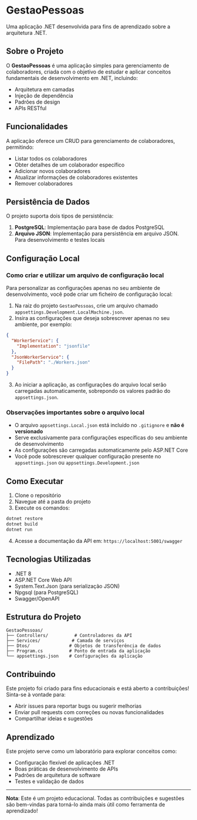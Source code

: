 # GestaoPessoas

Uma aplicação .NET desenvolvida para fins de aprendizado sobre a arquitetura .NET.

## Sobre o Projeto

O **GestaoPessoas** é uma aplicação simples para gerenciamento de colaboradores, criada com o objetivo de estudar e aplicar conceitos fundamentais de desenvolvimento em .NET, incluindo:

- Arquitetura em camadas
- Injeção de dependência
- Padrões de design
- APIs RESTful

## Funcionalidades

A aplicação oferece um CRUD para gerenciamento de colaboradores, permitindo:

- Listar todos os colaboradores
- Obter detalhes de um colaborador específico
- Adicionar novos colaboradores
- Atualizar informações de colaboradores existentes
- Remover colaboradores

## Persistência de Dados

O projeto suporta dois tipos de persistência:

1. **PostgreSQL**: Implementação para base de dados PostgreSQL
2. **Arquivo JSON**: Implementação para persistência em arquivo JSON. Para desenvolvimento e testes locais

## Configuração Local

### Como criar e utilizar um arquivo de configuração local

Para personalizar as configurações apenas no seu ambiente de desenvolvimento, você pode criar um ficheiro de configuração local:

1. Na raiz do projeto `GestaoPessoas`, crie um arquivo chamado `appsettings.Development.LocalMachine.json`.
2. Insira as configurações que deseja sobrescrever apenas no seu ambiente, por exemplo:

```json
{
  "WorkerService": {
    "Implementation": "jsonfile"
  },
  "JsonWorkerService": {
    "FilePath": "./Workers.json"
  }
}
```

3. Ao iniciar a aplicação, as configurações do arquivo local serão carregadas automaticamente, sobrepondo os valores padrão do `appsettings.json`.

### Observações importantes sobre o arquivo local

- O arquivo `appsettings.Local.json` está incluído no `.gitignore` e **não é versionado**
- Serve exclusivamente para configurações específicas do seu ambiente de desenvolvimento
- As configurações são carregadas automaticamente pelo ASP.NET Core
- Você pode sobrescrever qualquer configuração presente no `appsettings.json` ou `appsettings.Development.json`

## Como Executar

1. Clone o repositório
2. Navegue até a pasta do projeto
3. Execute os comandos:

```bash
dotnet restore
dotnet build
dotnet run
```

4. Acesse a documentação da API em: `https://localhost:5001/swagger`

## Tecnologias Utilizadas

- .NET 8
- ASP.NET Core Web API
- System.Text.Json (para serialização JSON)
- Npgsql (para PostgreSQL)
- Swagger/OpenAPI

## Estrutura do Projeto

```
GestaoPessoas/
├── Controllers/          # Controladores da API
├── Services/            # Camada de serviços
├── Dtos/               # Objetos de transferência de dados
├── Program.cs          # Ponto de entrada da aplicação
└── appsettings.json    # Configurações da aplicação
```

## Contribuindo

Este projeto foi criado para fins educacionais e está aberto a contribuições! Sinta-se à vontade para:

- Abrir issues para reportar bugs ou sugerir melhorias
- Enviar pull requests com correções ou novas funcionalidades
- Compartilhar ideias e sugestões

## Aprendizado

Este projeto serve como um laboratório para explorar conceitos como:

- Configuração flexível de aplicações .NET
- Boas práticas de desenvolvimento de APIs
- Padrões de arquitetura de software
- Testes e validação de dados

---

**Nota**: Este é um projeto educacional. Todas as contribuições e sugestões são bem-vindas para torná-lo ainda mais útil como ferramenta de aprendizado!